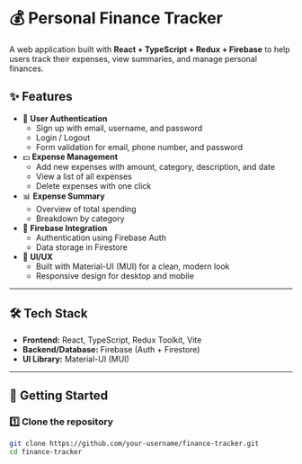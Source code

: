 # 💰 Personal Finance Tracker

A web application built with **React + TypeScript + Redux + Firebase** to help users track their expenses, view summaries, and manage personal finances.  

## ✨ Features
- 🔐 **User Authentication**
  - Sign up with email, username, and password
  - Login / Logout
  - Form validation for email, phone number, and password
- 💵 **Expense Management**
  - Add new expenses with amount, category, description, and date
  - View a list of all expenses
  - Delete expenses with one click
- 📊 **Expense Summary**
  - Overview of total spending
  - Breakdown by category
- 🔄 **Firebase Integration**
  - Authentication using Firebase Auth
  - Data storage in Firestore
- 🎨 **UI/UX**
  - Built with Material-UI (MUI) for a clean, modern look
  - Responsive design for desktop and mobile

---

## 🛠️ Tech Stack
- **Frontend:** React, TypeScript, Redux Toolkit, Vite  
- **Backend/Database:** Firebase (Auth + Firestore)  
- **UI Library:** Material-UI (MUI)  

---

## 🚀 Getting Started

### 1️⃣ Clone the repository
```bash
git clone https://github.com/your-username/finance-tracker.git
cd finance-tracker
